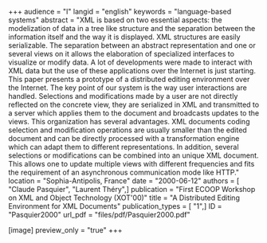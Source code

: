 +++
audience = "I"
langid = "english"
keywords = "language-based systems"
abstract = "XML is based on two essential aspects: the modelization of data in a tree like structure and the separation between the information itself and the way it is displayed. XML structures are easily serializable. The separation between an abstract representation and one or several views on it allows the elaboration of specialized interfaces to visualize or modify data. A lot of developments were made to interact with XML data but the use of these applications over the Internet is just starting. This paper presents a prototype of a distributed editing environment over the Internet. The key point of our system is the way user interactions are handled. Selections and modifications made by a user are not directly reflected on the concrete view, they are serialized in XML and transmitted to a server which applies them to the document and broadcasts updates to the views. This organization has several advantages. XML documents coding selection and modification operations are usually smaller than the edited document and can be directly processed with a transformation engine which can adapt them to different representations. In addition, several selections or modifications can be combined into an unique XML document. This allows one to update multiple views with different frequencies and fits the requirement of an asynchronous communication mode like HTTP."
location = "Sophia-Antipolis, France"
date = "2000-06-12"
authors = [ "Claude Pasquier", "Laurent Théry",]
publication = "First ECOOP Workshop on XML and Object Technology (XOT'00)"
title = "A Distributed Editing Environment for XML Documents"
publication_types = [ "1",]
ID = "Pasquier2000"
url_pdf = "files/pdf/Pasquier2000.pdf"

[image]
preview_only = "true"
+++
